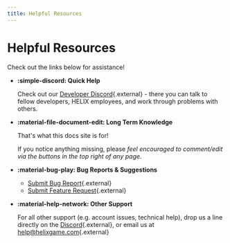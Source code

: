 ```yaml
---
title: Helpful Resources
---
```


# Helpful Resources

Check out the links below for assistance!

<div class="grid cards" markdown>

-   __:simple-discord: Quick Help__

    Check out our [Developer Discord](https://discord.gg/helixcreators){.external} - there you can talk to fellow developers, HELIX employees, and work through problems with others.

-   __:material-file-document-edit: Long Term Knowledge__

    That's what this docs site is for!

    If you notice anything missing, please _feel encouraged to comment/edit via the buttons in the top right of any page_.

- __:material-bug-play: Bug Reports & Suggestions__

    - [Submit Bug Report](https://hypersoniclabs.notion.site/Bug-Report-Tracker-c8a5e83606434207abce85255021a83f){.external}
    - [Submit Feature Request](https://hypersoniclabs.notion.site/Scripting-Feature-Requests-6e2b22664809413eb270229c8e87035c){.external}

-   __:material-help-network: Other Support__
    
    For all other support (e.g. account issues, technical help), drop us a line directly on the [Discord](https://discord.gg/helixcreators){.external}, or email us at [help@helixgame.com](mailto:help@helixgame.com){.external}

</div>